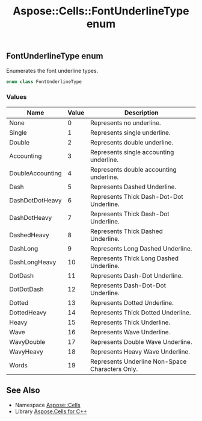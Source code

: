 ﻿---
title: Aspose::Cells::FontUnderlineType enum
linktitle: FontUnderlineType
second_title: Aspose.Cells for C++ API Reference
description: 'Aspose::Cells::FontUnderlineType enum. Enumerates the font underline types in C++.'
type: docs
weight: 20700
url: /cpp/aspose.cells/fontunderlinetype/
---
## FontUnderlineType enum


Enumerates the font underline types.

```cpp
enum class FontUnderlineType
```

### Values

| Name | Value | Description |
| --- | --- | --- |
| None | 0 | Represents no underline. |
| Single | 1 | Represents single underline. |
| Double | 2 | Represents double underline. |
| Accounting | 3 | Represents single accounting underline. |
| DoubleAccounting | 4 | Represents double accounting underline. |
| Dash | 5 | Represents Dashed Underline. |
| DashDotDotHeavy | 6 | Represents Thick Dash-Dot-Dot Underline. |
| DashDotHeavy | 7 | Represents Thick Dash-Dot Underline. |
| DashedHeavy | 8 | Represents Thick Dashed Underline. |
| DashLong | 9 | Represents Long Dashed Underline. |
| DashLongHeavy | 10 | Represents Thick Long Dashed Underline. |
| DotDash | 11 | Represents Dash-Dot Underline. |
| DotDotDash | 12 | Represents Dash-Dot-Dot Underline. |
| Dotted | 13 | Represents Dotted Underline. |
| DottedHeavy | 14 | Represents Thick Dotted Underline. |
| Heavy | 15 | Represents Thick Underline. |
| Wave | 16 | Represents Wave Underline. |
| WavyDouble | 17 | Represents Double Wave Underline. |
| WavyHeavy | 18 | Represents Heavy Wave Underline. |
| Words | 19 | Represents Underline Non-Space Characters Only. |

## See Also

* Namespace [Aspose::Cells](../)
* Library [Aspose.Cells for C++](../../)
